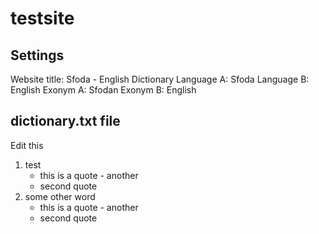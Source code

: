 # testsite

## Settings

Website title: Sfoda - English Dictionary
Language A: Sfoda
Language B: English
Exonym A: Sfodan
Exonym B: English

## dictionary.txt file

Edit this

1. test
    * this is a quote - another
    * second quote
1. some other word
    * this is a quote - another
    * second quote
